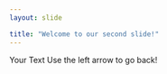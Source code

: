 ```yaml
---
layout: slide

title: "Welcome to our second slide!"
---
```

Your Text
Use the left arrow to go back!

